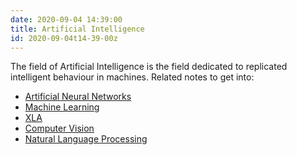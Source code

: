 ```yaml
---
date: 2020-09-04 14:39:00
title: Artificial Intelligence
id: 2020-09-04t14-39-00z
---
```


The field of Artificial Intelligence is the field dedicated to replicated
intelligent behaviour in machines. Related notes to get into:

- [Artificial Neural Networks](./2021-04-26t18-14-48z.md)
- [Machine Learning](./2021-09-09t10-48-40z.md)
- [XLA](./2020-10-08t15-21-35z.md)
- [Computer Vision](./2021-09-25t17-12-58z.md)
- [Natural Language Processing](./2021-12-20t10-52-27z.md)
